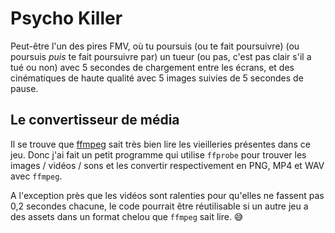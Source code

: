 # Psycho Killer

Peut-être l'un des pires FMV, où tu poursuis (ou te fait poursuivre) (ou poursuis _puis_ te fait poursuivre par) un tueur (ou pas, c'est pas clair s'il a tué ou non)
avec 5 secondes de chargement entre les écrans, et des cinématiques de haute qualité avec 5 images suivies de 5 secondes de pause.

## Le convertisseur de média

Il se trouve que [ffmpeg](https://ffmpeg.org/) sait très bien lire les vieilleries présentes dans ce jeu.
Donc j'ai fait un petit programme qui utilise `ffprobe` pour trouver les images / vidéos / sons
et les convertir respectivement en PNG, MP4 et WAV avec `ffmpeg`.

A l'exception près que les vidéos sont ralenties pour qu'elles ne fassent pas 0,2 secondes chacune,
le code pourrait être réutilisable si un autre jeu a des assets dans un format chelou que `ffmpeg` sait lire. :sweat_smile: